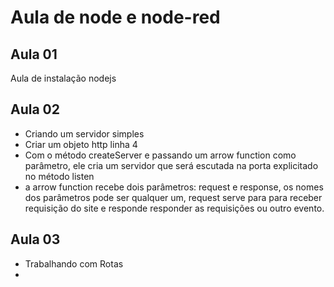 # Aula de node e node-red

## Aula 01

Aula de instalação nodejs

## Aula  02

- Criando um servidor simples
- Criar um objeto http linha 4
- Com o método createServer e passando um arrow function como parâmetro, ele cria um servidor que será escutada na porta explicitado no método listen
- a arrow function recebe dois parâmetros: request e response, os nomes dos parâmetros pode ser qualquer um, request serve para para receber requisição do site e responde responder as requisições ou outro evento.

## Aula 03

- Trabalhando com Rotas
- 
